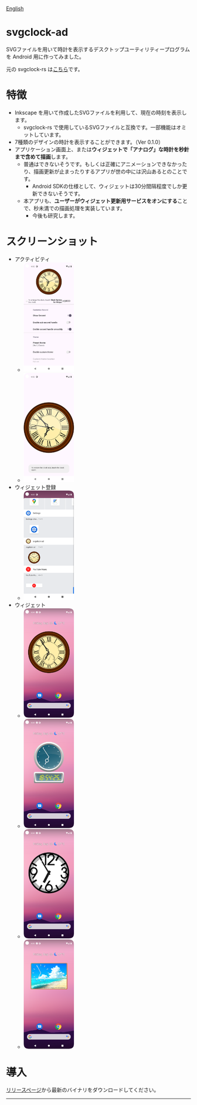 [English](readme.md)

# svgclock-ad

SVGファイルを用いて時計を表示するデスクトップユーティリティープログラムを Android 用に作ってみました。

元の svgclock-rs は[こちら](https://github.com/zuntan/svgclock-rs)です。

# 特徴

- Inkscape を用いて作成したSVGファイルを利用して、現在の時刻を表示します。
	- svgclock-rs で使用しているSVGファイルと互換です。一部機能はオミットしています。
- 7種類のデザインの時計を表示することができます。（Ver 0.1.0）
- アプリケーション画面上、または**ウィジェットで「アナログ」な時計を秒針まで含めて描画**します。
	- 普通はできないそうです。もしくは正確にアニメーションできなかったり、描画更新が止まったりするアプリが世の中には沢山あるとのことです。
		- Android SDKの仕様として、ウィジェットは30分間隔程度でしか更新できないそうです。
	- 本アプリも、**ユーザーがウィジェット更新用サービスをオンにする**ことで、秒未満での描画処理を実装しています。
		- 今後も研究します。

# スクリーンショット

- アクティビティ
	- <img src="screenshot/Screenshot_Activity_1.png" width="30%" >
	- <img src="screenshot/Screenshot_Activity_2.png" width="30%" >
- ウィジェット登録
	- <img src="screenshot/Screenshot_Widget_List.png" width="30%" >
- ウィジェット
	- <img src="screenshot/Screenshot_Widget_1.png" width="30%" >
	- <img src="screenshot/Screenshot_Widget_3.png" width="30%" >
	- <img src="screenshot/Screenshot_Widget_6.png" width="30%" >
	- <img src="screenshot/Screenshot_Widget_7.png" width="30%" >

# 導入


[リリースページ](https://github.com/zuntan/svgclock-ad/releases)から最新のバイナリをダウンロードしてください。


---
